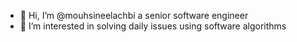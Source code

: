 - 👋 Hi, I’m @mouhsineelachbi a senior software engineer
- 👀 I’m interested in solving daily issues using software algorithms
<!---
mouhsineelachbi/mouhsineelachbi is a ✨ special ✨ repository because its `README.md` (this file) appears on your GitHub profile.
You can click the Preview link to take a look at your changes.
--->
